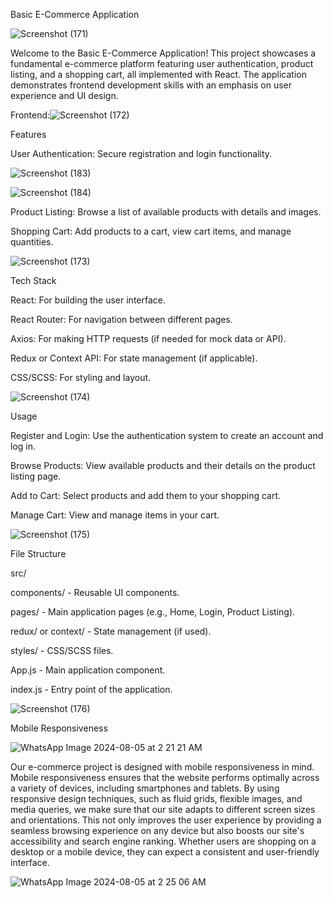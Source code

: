 Basic E-Commerce Application

![Screenshot (171)](https://github.com/user-attachments/assets/022b082e-a7f7-4d68-a668-e0e32388e0cc)

Welcome to the Basic E-Commerce Application! This project showcases a fundamental e-commerce platform featuring user authentication, product listing, and a shopping cart, all implemented with React. The application demonstrates frontend development skills with an emphasis on user experience and UI design.

Frontend:![Screenshot (172)](https://github.com/user-attachments/assets/100bedd7-995d-497f-8d3a-68475a0de7c4)

Features

User Authentication: Secure registration and login functionality.

![Screenshot (183)](https://github.com/user-attachments/assets/03d500e3-6d03-442a-a740-7c6d1f09fc4f)

![Screenshot (184)](https://github.com/user-attachments/assets/d9174943-8365-40e7-b086-93a09d1df653)



Product Listing: Browse a list of available products with details and images.


Shopping Cart: Add products to a cart, view cart items, and manage quantities.

![Screenshot (173)](https://github.com/user-attachments/assets/b7a57a9f-5604-4826-8360-6fecd3871fbf)


Tech Stack



React: For building the user interface.

React Router: For navigation between different pages.

Axios: For making HTTP requests (if needed for mock data or API).

Redux or Context API: For state management (if applicable).

CSS/SCSS: For styling and layout.



![Screenshot (174)](https://github.com/user-attachments/assets/0112f3af-63bc-4be5-88d9-9de17f07a495)

Usage

Register and Login: Use the authentication system to create an account and log in.

Browse Products: View available products and their details on the product listing page.

Add to Cart: Select products and add them to your shopping cart.

Manage Cart: View and manage items in your cart.



![Screenshot (175)](https://github.com/user-attachments/assets/19a4567a-c5d3-40f9-8b32-f123c7e37e51)

File Structure

src/

components/ - Reusable UI components.

pages/ - Main application pages (e.g., Home, Login, Product Listing).

redux/ or context/ - State management (if used).

styles/ - CSS/SCSS files.

App.js - Main application component.

index.js - Entry point of the application.


![Screenshot (176)](https://github.com/user-attachments/assets/2e01add1-e24e-4c84-b847-2951868720d3)

Mobile Responsiveness

![WhatsApp Image 2024-08-05 at 2 21 21 AM](https://github.com/user-attachments/assets/d933f45b-8d64-4cdf-beea-9e4ddc7a4d7c)



Our e-commerce project is designed with mobile responsiveness in mind. Mobile responsiveness ensures that the website performs optimally across a variety of devices, including smartphones and tablets. By using responsive design techniques, such as fluid grids, flexible images, and media queries, we make sure that our site adapts to different screen sizes and orientations. This not only improves the user experience by providing a seamless browsing experience on any device but also boosts our site's accessibility and search engine ranking. Whether users are shopping on a desktop or a mobile device, they can expect a consistent and user-friendly interface.

![WhatsApp Image 2024-08-05 at 2 25 06 AM](https://github.com/user-attachments/assets/ca9496db-b510-4c38-98f4-dd7013e3d0d9)





